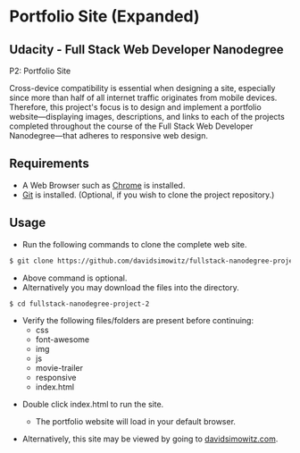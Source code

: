 Portfolio Site (Expanded)
============================================


Udacity - Full Stack Web Developer Nanodegree
---------------------------------------------
P2: Portfolio Site

Cross-device compatibility is essential when designing a site, especially since more than half of all internet traffic originates from mobile devices. Therefore, this project's focus is to design and implement a portfolio website—displaying images, descriptions, and links to each of the projects completed throughout the course of the Full Stack Web Developer Nanodegree—that adheres to responsive web design.


Requirements
------------

+ A Web Browser such as [Chrome](https://www.google.com/chrome/browser/) is installed.
+ [Git](https://git-scm.com/downloads) is installed.
  (Optional, if you wish to clone the project repository.)


Usage
-----

* Run the following commands to clone the complete web site.

```bash
$ git clone https://github.com/davidsimowitz/fullstack-nanodegree-project-2.git
```
  + Above command is optional.
  + Alternatively you may download the files into the directory.

```bash
$ cd fullstack-nanodegree-project-2
```
  + Verify the following files/folders are present before continuing:
    * css
    * font-awesome
    * img
    * js
    * movie-trailer
    * responsive
    * index.html


* Double click index.html to run the site.

  + The portfolio website will load in your default browser.

* Alternatively, this site may be viewed by going to [davidsimowitz.com](http://www.davidsimowitz.com/).

